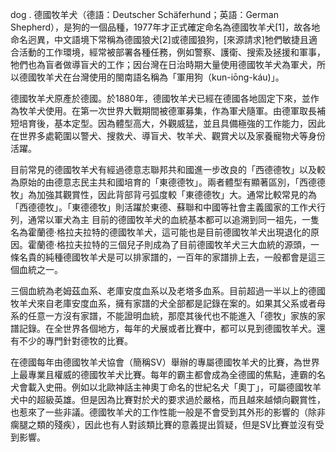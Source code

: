 dog .
德國牧羊犬（德語：Deutscher Schäferhund；英語：German Shepherd），是狗的一個品種，1977年才正式確定命名為德國牧羊犬[1]，故各地命名迥異，中文語境下常稱為德國狼犬[2]或德國狼狗，[來源請求]牠們敏捷且適合活動的工作環境，經常被部署各種任務，例如警察、護衛、搜索及拯援和軍事，牠們也為盲者做導盲犬的工作；因台灣在日治時期大量使用德國牧羊犬為軍犬，所以德國牧羊犬在台灣使用的閩南語名稱為「軍用狗（kun-iōng-káu)」。

德國牧羊犬原產於德國。於1880年，德國牧羊犬已經在德國各地固定下來，並作為牧羊犬使用。在第一次世界大戰期間被德軍募集，作為軍犬隨軍。由德軍取長補短培育後，基本定型。因為體型高大，外觀威猛，並且具備極強的工作能力，因此在世界多處範圍以警犬、搜救犬、導盲犬、牧羊犬、觀賞犬以及家養寵物犬等身份活躍。

目前常見的德國牧羊犬有經過德意志聯邦共和國進一步改良的「西德德牧」以及較為原始的由德意志民主共和國培育的「東德德牧」。兩者體型有顯著區別，「西德德牧」為加強其觀賞性，因此背部背弓弧度較「東德德牧」大。通常比較常見的為「西德德牧」。「東德德牧」則活躍於東德、蘇聯和中國等社會主義國家的工作犬行列，通常以軍犬為主                                                                       目前的德國牧羊犬的血統基本都可以追溯到同一祖先，一隻名為霍蘭德·格拉夫拉特的德國牧羊犬，這可能也是目前德國牧羊犬出現退化的原因。霍蘭德·格拉夫拉特的三個兒子則成為了目前德國牧羊犬三大血統的源頭，一條名貴的純種德國牧羊犬是可以排家譜的，一百年的家譜排上去，一般都會是這三個血統之一。

三個血統為老姆茲血系、老庫安度血系以及老塔多血系。目前超過一半以上的德國牧羊犬來自老庫安度血系，擁有家譜的犬全部都是記錄在案的。如果其父系或者母系的任意一方沒有家譜，不能證明血統，那麼其後代也不能進入「德牧」家族的家譜記錄。在全世界各個地方，每年的犬展或者比賽中，都可以見到德國牧羊犬。還有不少的專門針對德牧的比賽。

在德國每年由德國牧羊犬協會（簡稱SV）舉辦的專屬德國牧羊犬的比賽，為世界上最專業且權威的德國牧羊犬比賽。每年的霸主都會成為全德國的焦點，連霸的名犬會載入史冊。例如以北歐神話主神奧丁命名的世紀名犬「奧丁」，可屬德國牧羊犬中的超級英雄。但是因為比賽對於犬的要求過於嚴格，而且越來越傾向觀賞性，也惹來了一些非議。德國牧羊犬的工作性能一般是不會受到其外形的影響的（除非瘸腿之類的殘疾），因此也有人對該類比賽的意義提出質疑，但是SV比賽並沒有受到影響。